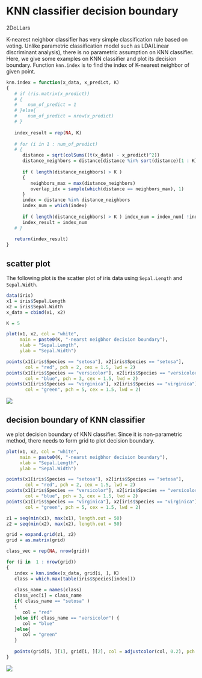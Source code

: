 KNN classifier decision boundary
================
2DoLLars

K-nearest neighbor classifier has very simple classification rule based
on voting. Unlike parametric classification model such as LDA(Linear
discriminant analysis), there is no parametric assumption on KNN
classifier. Here, we give some examples on KNN classifier and plot its
decision boundary. Function `knn.index` is to find the index of
K-nearest neighbor of given point.

``` r
knn.index = function(x_data, x_predict, K)
{
   # if (!is.matrix(x_predict))
   # {
   #    num_of_predict = 1
   # }else{
   #    num_of_predict = nrow(x_predict)
   # }
   
   index_result = rep(NA, K)
   
   # for (i in 1 : num_of_predict)
   # {
      distance = sqrt(colSums((t(x_data) - x_predict)^2))
      distance_neighbors = distance[distance %in% sort(distance)[1 : K]]
      
      if ( length(distance_neighbors) > K )
      {
         neighbors_max = max(distance_neighbors)
         overlap_idx = sample(which(distance == neighbors_max), 1)
      }
      index = distance %in% distance_neighbors
      index_num = which(index)
      
      if ( length(distance_neighbors) > K ) index_num = index_num[ !index_num == overlap_idx ]
      index_result = index_num
   # }
   
   return(index_result)
}
```

## scatter plot

The following plot is the scatter plot of iris data using `Sepal.Length`
and `Sepal.Width`.

``` r
data(iris)
x1 = iris$Sepal.Length
x2 = iris$Sepal.Width
x_data = cbind(x1, x2)

K = 5

plot(x1, x2, col = "white",
     main = paste0(K, "-nearst neigbhor decision boundary"),
     xlab = "Sepal.Length",
     ylab = "Sepal.Width")

points(x1[iris$Species == "setosa"], x2[iris$Species == "setosa"],
       col = "red", pch = 2, cex = 1.5, lwd = 2)
points(x1[iris$Species == "versicolor"], x2[iris$Species == "versicolor"],
       col = "blue", pch = 3, cex = 1.5, lwd = 2)
points(x1[iris$Species == "virginica"], x2[iris$Species == "virginica"],
       col = "green", pch = 5, cex = 1.5, lwd = 2)
```

![](KNN-classifier-decision-boundary_files/figure-gfm/unnamed-chunk-2-1.png)<!-- -->

## decision boundary of KNN classifier

we plot decision boundary of KNN classifier. Since it is non-parametric
method, there needs to form grid to plot decision boundary.

``` r
plot(x1, x2, col = "white",
     main = paste0(K, "-nearst neigbhor decision boundary"),
     xlab = "Sepal.Length",
     ylab = "Sepal.Width")

points(x1[iris$Species == "setosa"], x2[iris$Species == "setosa"],
       col = "red", pch = 2, cex = 1.5, lwd = 2)
points(x1[iris$Species == "versicolor"], x2[iris$Species == "versicolor"],
       col = "blue", pch = 3, cex = 1.5, lwd = 2)
points(x1[iris$Species == "virginica"], x2[iris$Species == "virginica"],
       col = "green", pch = 5, cex = 1.5, lwd = 2)

z1 = seq(min(x1), max(x1), length.out = 50)
z2 = seq(min(x2), max(x2), length.out = 50)

grid = expand.grid(z1, z2)
grid = as.matrix(grid)

class_vec = rep(NA, nrow(grid))

for (i in  1 : nrow(grid))
{
   index = knn.index(x_data, grid[i, ], K)
   class = which.max(table(iris$Species[index]))
   
   class_name = names(class)
   class_vec[i] = class_name
   if( class_name == "setosa" )
   {
      col = "red"
   }else if( class_name == "versicolor") {
      col = "blue"
   }else{
      col = "green"
   }
      
   points(grid[i, ][1], grid[i, ][2], col = adjustcolor(col, 0.2), pch = 20)
}
```

![](KNN-classifier-decision-boundary_files/figure-gfm/unnamed-chunk-3-1.png)<!-- -->
